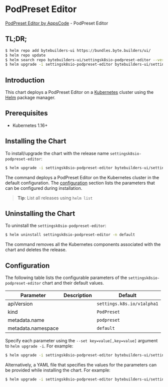 # PodPreset Editor

[PodPreset Editor by AppsCode](https://byte.builders) - PodPreset Editor

## TL;DR;

```bash
$ helm repo add bytebuilders-ui https://bundles.byte.builders/ui/
$ helm repo update
$ helm search repo bytebuilders-ui/settingsk8sio-podpreset-editor --version=v0.3.0
$ helm upgrade -i settingsk8sio-podpreset-editor bytebuilders-ui/settingsk8sio-podpreset-editor -n default --create-namespace --version=v0.3.0
```

## Introduction

This chart deploys a PodPreset Editor on a [Kubernetes](http://kubernetes.io) cluster using the [Helm](https://helm.sh) package manager.

## Prerequisites

- Kubernetes 1.16+

## Installing the Chart

To install/upgrade the chart with the release name `settingsk8sio-podpreset-editor`:

```bash
$ helm upgrade -i settingsk8sio-podpreset-editor bytebuilders-ui/settingsk8sio-podpreset-editor -n default --create-namespace --version=v0.3.0
```

The command deploys a PodPreset Editor on the Kubernetes cluster in the default configuration. The [configuration](#configuration) section lists the parameters that can be configured during installation.

> **Tip**: List all releases using `helm list`

## Uninstalling the Chart

To uninstall the `settingsk8sio-podpreset-editor`:

```bash
$ helm uninstall settingsk8sio-podpreset-editor -n default
```

The command removes all the Kubernetes components associated with the chart and deletes the release.

## Configuration

The following table lists the configurable parameters of the `settingsk8sio-podpreset-editor` chart and their default values.

|     Parameter      | Description |                Default                |
|--------------------|-------------|---------------------------------------|
| apiVersion         |             | <code>settings.k8s.io/v1alpha1</code> |
| kind               |             | <code>PodPreset</code>                |
| metadata.name      |             | <code>podpreset</code>                |
| metadata.namespace |             | <code>default</code>                  |


Specify each parameter using the `--set key=value[,key=value]` argument to `helm upgrade -i`. For example:

```bash
$ helm upgrade -i settingsk8sio-podpreset-editor bytebuilders-ui/settingsk8sio-podpreset-editor -n default --create-namespace --version=v0.3.0 --set apiVersion=settings.k8s.io/v1alpha1
```

Alternatively, a YAML file that specifies the values for the parameters can be provided while
installing the chart. For example:

```bash
$ helm upgrade -i settingsk8sio-podpreset-editor bytebuilders-ui/settingsk8sio-podpreset-editor -n default --create-namespace --version=v0.3.0 --values values.yaml
```

